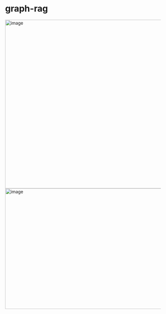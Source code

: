 # graph-rag


<img width="693" height="544" alt="image" src="https://github.com/user-attachments/assets/ed35a248-c25c-4ec4-ae6a-a5ae453baa1e" />

<img width="862" height="389" alt="image" src="https://github.com/user-attachments/assets/08df04d1-3288-4393-9591-38a86b8b5776" />
